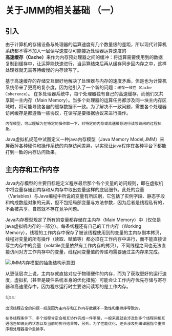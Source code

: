 # 关于JMM的相关基础 （一）

## 引入
由于计算机的存储设备与处理器的运算速度有几个数量级的差距，所以现代计算机系统都不得不加入一层读写速度尽可能接近处理器运算速度的<strong>高速缓存（Cache）</strong>来作为内存预处理器之间的缓冲：将运算需要使用到的数据复制到缓存中，让运算能快速进行，当运算结束后再从缓存同步回内存之中，这样处理器就无需等待缓慢的内存读写了。

基于高速缓存的存储交互很好地解决了处理器与内存的速度矛盾，但是也为计算机系统带来了更高的复杂度，因为他引入了一个新的问题：```缓存一致性（Cache Coherence）```。
在多处理器系统中，每个处理器独有自己的高速缓存，而他们又共享同一主内存（Main Memory）。当多个处理器的运算任务都涉及同一块主内存区域时，将可能导致各自的缓存数据不一致。为了解决不一致问题，需要各个处理器访问缓存是都遵循一些协议，在读写是要根据协议来进行操作。

```
内存模型，可以理解为在特定的操作歇一下，对特定的内存或高速缓存进行读写访问的过程抽象。
```

Java虚拟机规范中试图定义一种java内存模型（Java Memory Model,JMM）来屏蔽掉各种硬件和操作系统的内存访问差异，以实现让java程序在各种平台下都能打到一致的内存访问效果。

## 主内存和工作内存
Java内存模型的主要目标是定义程序最后那个各个变量的访问规则，即在虚拟机中将变量存储到内存和从内存中取出变量这样的底层细节。此处的变量（Variables）与Java编程中所说的变量有所区别，它包括了实例字段、静态字段和构成数组对象的元素，但不包括局部变量与方法参数，因为后者是线程私有的，不会被共享，自然就不存在竞争问题。

Java内存模型规定了所有的变量都存储在主内存（Main Memory）中（仅仅是java虚拟机内存的一部分）。每条线程还有自己的工作内存（Working Memory），线程的工作内存中保存了被该线程使用到的变量的主内存副本拷贝，线程对变量的所有操作（读取、赋值等）都必须在工作内存中进行，而不能直接读写主内存中的变量（volatile变量依然有工作内存的拷贝）。不同线程之间也无法直接访问对方工作内存中的变量，线程间变量值的传递均需要通过主内存来完成。

![JMM内存模型的抽象结构示意图](https://upload-images.jianshu.io/upload_images/2615789-8c0b960a27af28db.png?imageMogr2/auto-orient/)

从更低层次上说，主内存就直接对应于物理硬件的内存，而为了获取更好的运行速度，虚拟机（甚至是硬件系统本身的优化措施）可能会让工作内存优先存储与寄存器和高速缓存中，因为程序运行时主要访问读写的是工作内存。

*<p style="font-size: 15px;font-weight: bold;color:#999">tips:</p>*

```
出现线程安全的问题一般是因为主内存和工作内存数据不一致性和重排序导致的。

在多线程条件下，多个线程肯定会相互协作完成一件事情，一般来说就会涉及到多个线程间相互通信告知彼此的状态以及当前的执行结果等，另外，为了性能优化，还会涉及到编译器指令重排序和处理器指令重排序。
```